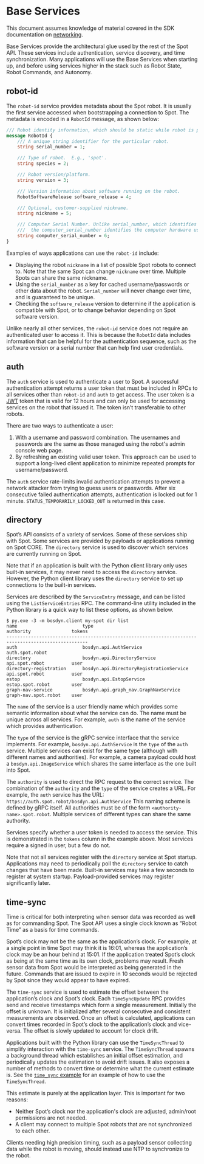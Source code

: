 <!--
Copyright (c) 2020 Boston Dynamics, Inc.  All rights reserved.

Downloading, reproducing, distributing or otherwise using the SDK Software
is subject to the terms and conditions of the Boston Dynamics Software
Development Kit License (20191101-BDSDK-SL).
-->

# Base Services

This document assumes knowledge of material covered in the SDK documentation on [networking](networking.md).

Base Services provide the architectural glue used by the rest of the Spot API. These services include authentication, service discovery, and time synchronization. Many applications will use the Base Services when starting up, and before using services higher in the stack such as Robot State, Robot Commands, and Autonomy.

## robot-id

The `robot-id` service provides metadata about the Spot robot. It is usually the first service accessed when bootstrapping a connection to Spot. The metadata is encoded in a `RobotId` message, as shown below:

```protobuf
/// Robot identity information, which should be static while robot is powered-on.
message RobotId {
    /// A unique string identifier for the particular robot.
    string serial_number = 1;

    /// Type of robot.  E.g., 'spot'.
    string species = 2;

    /// Robot version/platform.
    string version = 3;

    /// Version information about software running on the robot.
    RobotSoftwareRelease software_release = 4;

    /// Optional, customer-supplied nickname.
    string nickname = 5;

    /// Computer Serial Number. Unlike serial_number, which identifies a complete robot,
    ///  the computer_serial_number identifies the computer hardware used in the robot.
    string computer_serial_number = 6;
}
```

Examples of ways applications can use the `robot-id` include:

* Displaying the robot `nickname` in a list of possible Spot robots to connect to. Note that the same Spot can change `nickname` over time. Multiple Spots can share the same nickname.
* Using the `serial_number` as a key for cached username/passwords or other data about the robot. `Serial_number` will never change over time, and is guaranteed to be unique.
* Checking the `software_release` version to determine if the application is compatible with Spot, or to change behavior depending on Spot software version.

Unlike nearly all other services, the `robot-id` service does not require an authenticated user to access it. This is because the `RobotId` data includes information that can be helpful for the authentication sequence, such as the software version or a serial number that can help find user credentials.

## auth

The `auth` service is used to authenticate a user to Spot. A successful authentication attempt returns a user token that must be included in RPCs to all services other than `robot-id` and `auth` to get access. The user token is a [JWT](https://jwt.io) token that is valid for 12 hours and can only be used for accessing services on the robot that issued it. The token isn’t transferable to other robots.

There are two ways to authenticate a user:

1. With a username and password combination. The usernames and passwords are the same as those managed using the robot's admin console web page.
2. By refreshing an existing valid user token. This approach can be used to support a long-lived client application to minimize repeated prompts for username/password.

The `auth` service rate-limits invalid authentication attempts to prevent a network attacker from trying to guess users or passwords. After six consecutive failed authentication attempts, authentication is locked out for 1 minute. `STATUS_TEMPORARILY_LOCKED_OUT` is returned in this case.

## directory

Spot’s API consists of a variety of services. Some of these services ship with Spot. Some services are provided by payloads or applications running on Spot CORE. The `directory` service is used to discover which services are currently running on Spot.

Note that if an application is built with the Python client library only uses built-in services, it may never need to access the `directory` service. However, the Python client library uses the `directory` service to set up connections to the built-in services.

Services are described by the `ServiceEntry` message, and can be listed using the `ListServiceEntries` RPC. The command-line utility included in the Python library is a quick way to list these options, as shown below.

```
$ py.exe -3 -m bosdyn.client my-spot dir list
name                        type                                      authority               tokens
----------------------------------------------------------------------------------------------------
auth                        bosdyn.api.AuthService                    auth.spot.robot
directory                   bosdyn.api.DirectoryService               api.spot.robot          user
directory-registration      bosdyn.api.DirectoryRegistrationService   api.spot.robot          user
estop                       bosdyn.api.EstopService                   estop.spot.robot        user
graph-nav-service           bosdyn.api.graph_nav.GraphNavService      graph-nav.spot.robot    user
```

The `name` of the service is a user friendly name which provides some semantic information about what the service can do. The name must be unique across all services. For example, `auth` is the name of the service which provides authentication.

The `type` of the service is the gRPC service interface that the service implements. For example, `bosdyn.api.AuthService` is the `type` of the `auth` service. Multiple services can exist for the same type (although with different names and authorities). For example, a camera payload could host a `bosdyn.api.ImageService` which shares the same interface as the one built into Spot.

The `authority` is used to direct the RPC request to the correct service. The combination of the `authority` and the `type` of the service creates a URL. For example, the `auth` service has the URL: `https://auth.spot.robot/bosdyn.api.AuthService` This naming scheme is defined by gRPC itself. All authorities must be of the form `<authority-name>.spot.robot`. Multiple services of different types can share the same authority.

Services specify whether a user token is needed to access the service. This is demonstrated in the `tokens` column in the example above. Most services require a signed in user, but a few do not.

Note that not all services register with the `directory` service at Spot startup. Applications may need to periodically poll the `directory` service to catch changes that have been made. Built-in services may take a few seconds to register at system startup. Payload-provided services may register significantly later.

## time-sync

Time is critical for both interpreting when sensor data was recorded as well as for commanding Spot. The Spot API uses a single clock known as “Robot Time” as a basis for time commands.

Spot’s clock may not be the same as the application’s clock. For example, at a single point in time Spot may think it is 16:01, whereas the application’s clock may be an hour behind at 15:01. If the application treated Spot’s clock as being at the same time as its own clock, problems may result. Fresh sensor data from Spot would be interpreted as being generated in the future. Commands that are issued to expire in 10 seconds would be rejected by Spot since they would appear to have expired.

The `time-sync` service is used to estimate the offset between the application’s clock and Spot’s clock. Each `TimeSyncUpdate` RPC provides send and receive timestamps which form a single measurement. Initially the offset is unknown. It is initialized after several consecutive and consistent measurements are observed.  Once an offset is calculated, applications can convert times recorded in Spot’s clock to the application’s clock and vice-versa.  The offset is slowly updated to account for clock drift.

Applications built with the Python library can use the `TimeSyncThread` to simplify interaction with the `time-sync` service. The `TimeSyncThread` spawns a background thread which establishes an initial offset estimation, and periodically updates the estimation to avoid drift issues. It also exposes a number of methods to convert time or determine what the current estimate is. See the [`time_sync` example](../../python/examples/time_sync/README.md) for an example of how to use the `TimeSyncThread`.

This estimate is purely at the application layer.  This is important for two reasons:

*  Neither Spot’s clock nor the application's clock are adjusted, admin/root permissions are not needed.
*  A client may connect to multiple Spot robots that are not synchronized to each other.

Clients needing high precision timing, such as a payload sensor collecting data while the robot is moving, should instead use NTP to synchronize to the robot.

